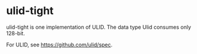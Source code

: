 # ulid-tight

ulid-tight is one implementation of ULID.
The data type Ulid consumes only 128-bit.

For ULID, see <https://github.com/ulid/spec>.
